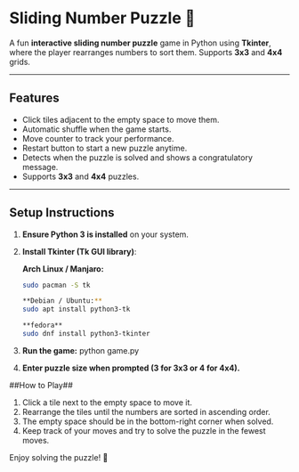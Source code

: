 # Sliding Number Puzzle 🧩

A fun **interactive sliding number puzzle** game in Python using **Tkinter**, where the player rearranges numbers to sort them. Supports **3x3** and **4x4** grids.

---

## Features

- Click tiles adjacent to the empty space to move them.
- Automatic shuffle when the game starts.
- Move counter to track your performance.
- Restart button to start a new puzzle anytime.
- Detects when the puzzle is solved and shows a congratulatory message.
- Supports **3x3** and **4x4** puzzles.

---

## Setup Instructions

1. **Ensure Python 3 is installed** on your system.
2. **Install Tkinter (Tk GUI library)**:

   **Arch Linux / Manjaro:**
   ```bash
   sudo pacman -S tk

   **Debian / Ubuntu:**
   sudo apt install python3-tk
   
   **fedora**
   sudo dnf install python3-tkinter

3. **Run the game:**
   python game.py

4. **Enter puzzle size when prompted (3 for 3x3 or 4 for 4x4).**

##How to Play##

1. Click a tile next to the empty space to move it.
2. Rearrange the tiles until the numbers are sorted in ascending order.
3. The empty space should be in the bottom-right corner when solved.
4. Keep track of your moves and try to solve the puzzle in the fewest moves.

Enjoy solving the puzzle! 🧩